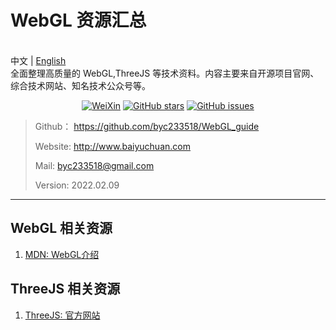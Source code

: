 <p align="center">
  <h1>WebGL 资源汇总</h1>
<!--   <img src=""/> -->
  <br>中文 | <a href="#">English</a>
  <br>全面整理高质量的 WebGL,ThreeJS 等技术资料。内容主要来自开源项目官网、综合技术网站、知名技术公众号等。
</p>


<p align="center">
  <a href="#"><img src="https://img.shields.io/badge/Talk-公众号-brightgreen.svg?style=popout-square" alt="WeiXin"></a>
  <a href="https://github.com/byc233518/WebGL_guide/stargazers"><img src="https://img.shields.io/github/stars/byc233518/WebGL_guide.svg?style=popout-square" alt="GitHub stars"></a>
  <a href="https://github.com/byc233518/WebGL_guide/issues"><img src="https://img.shields.io/github/issues/byc233518/WebGL_guide.svg?style=popout-square" alt="GitHub issues"></a>
</p>



> Github： https://github.com/byc233518/WebGL_guide
>
> Website: http://www.baiyuchuan.com
>
> Mail:    byc233518@gmail.com
>
> Version: 2022.02.09


---

## WebGL 相关资源
1. [MDN: WebGL介绍](https://developer.mozilla.org/zh-CN/docs/Web/API/WebGL_API)


## ThreeJS 相关资源
1. [ThreeJS: 官方网站](https://threejs.org/)
